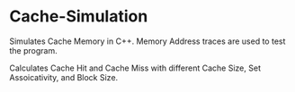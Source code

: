 # Cache-Simulation

Simulates Cache Memory in C++. Memory Address traces are used to test the program.

Calculates Cache Hit and Cache Miss with different Cache Size, Set Assoicativity, and Block Size.
